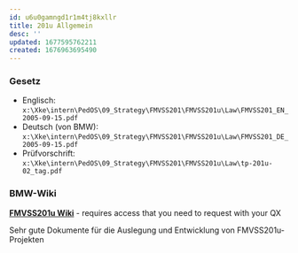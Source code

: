 ```yaml
---
id: u6u0gamngd1r1m4tj8kxllr
title: 201u Allgemein
desc: ''
updated: 1677595762211
created: 1676963695490
---
```

### Gesetz
- Englisch: `x:\Xke\intern\PedOS\09_Strategy\FMVSS201\FMVSS201u\Law\FMVSS201_EN_2005-09-15.pdf`
- Deutsch (von BMW): `x:\Xke\intern\PedOS\09_Strategy\FMVSS201\FMVSS201u\Law\FMVSS201_DE_2005-09-15.pdf`
- Prüfvorschrift: `x:\Xke\intern\PedOS\09_Strategy\FMVSS201\FMVSS201u\Law\tp-201u-02_tag.pdf`

### BMW-Wiki
**[FMVSS201u Wiki](https://vts3.bmwgroup.net/sites/EKTeam/EK-5/EK-523/FMVSS201_Simulationsrunde/FMVSS201_WIKI/Wiki-Seiten/Homepage.aspx)** - requires access that you need to request with your QX

Sehr gute Dokumente für die Auslegung und Entwicklung von FMVSS201u-Projekten
